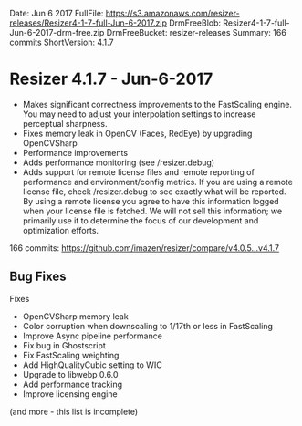 Date: Jun 6 2017
FullFile: https://s3.amazonaws.com/resizer-releases/Resizer4-1-7-full-Jun-6-2017.zip
DrmFreeBlob: Resizer4-1-7-full-Jun-6-2017-drm-free.zip
DrmFreeBucket: resizer-releases
Summary: 166 commits
ShortVersion: 4.1.7

# Resizer 4.1.7 - Jun-6-2017

* Makes significant correctness improvements to the FastScaling engine. You may need to adjust your interpolation settings to increase perceptual sharpness. 
* Fixes memory leak in OpenCV (Faces, RedEye) by upgrading OpenCVSharp
* Performance improvements
* Adds performance monitoring (see /resizer.debug)
* Adds support for remote license files and remote reporting of performance and environment/config metrics. If you are using a remote license file, check /resizer.debug to see exactly what will be reported. By using a remote license you agree to have this information logged when your license file is fetched. We will not sell this information; we primarily use it to determine the focus of our development and optimization efforts.

166 commits: https://github.com/imazen/resizer/compare/v4.0.5...v4.1.7

## Bug Fixes

Fixes
* OpenCVSharp memory leak
* Color corruption when downscaling to 1/17th or less in FastScaling
* Improve Async pipeline performance
* Fix bug in Ghostscript
* Fix FastScaling weighting 
* Add HighQualityCubic setting to WIC
* Upgrade to libwebp 0.6.0
* Add performance tracking
* Improve licensing  engine

(and more - this list is incomplete)


